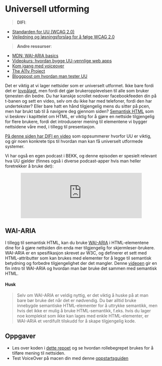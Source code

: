 # Universell utforming

> **DIFI**:
* [Standarden for UU (WCAG 2.0)](https://uu.difi.no/krav-og-regelverk/wcag-20-standarden)
* [Veiledning og løsningsforslag for å følge WCAG 2.0](https://uu.difi.no/krav-og-regelverk/losningsforslag-web)


> **Andre ressurser**:
* [MDN: WAI-ARIA basics ](https://developer.mozilla.org/en-US/docs/Learn/Accessibility/WAI-ARIA_basics)
* [Videokurs: hvordan bygge UU-vennlige web apps](https://egghead.io/courses/start-building-accessible-web-applications-today)
* [Kom igang med voiceover](https://bocoup.com/blog/getting-started-with-voiceover-accessibility)
* [The A11y Project](http://a11yproject.com/)
* [Bloggpost om hvordan man tester UU](http://open.bekk.no/#!hvordan-tester-man-universell-utforming)


Det er viktig at vi lager nettsider som er universelt utformet. Ikke bare fordi det er [lovpålagt](https://www.difi.no/fagomrader-og-tjenester/universell-utforming), men fordi det gjør brukeropplevelsen til alle som bruker tjenesten din bedre. Du har kanskje scrollet nedover facebookfeeden din på t-banen og sett en video, selv om du ikke har med telefoner, fordi den har undertekster? Eller bare hatt en hånd tilgjengelig mens du sitter på pcen, men har brukt tab til å navigere deg gjennom siden? [Semantisk HTML](/02-html/03-semantikk.md) som vi beskrev i kapittelet om HTML, er viktig for å gjøre en nettside tilgjengelig for flere brukere, fordi det introduserer mening til elementene vi bygger nettsidene våre med, i tillegg til presentasjon.

[På denne siden har DIFI en video](https://uu.difi.no/) som oppsummerer hvorfor UU er viktig, og gir noen konkrete tips til hvordan man kan få universelt utformede systemer.

Vi har også en egen podcast i BEKK, og denne episoden er spesielt relevant hva UU gjelder (finnes også i diverse podcast-apper hvis man heller foretrekker å bruke det):

<div style="text-align: center">
  <iframe width="400" scrolling="no" frameborder="no" src="https://w.soundcloud.com/player/?url=https%3A//api.soundcloud.com/tracks/247815709&amp;auto_play=false&amp;hide_related=false&amp;show_comments=true&amp;show_user=true&amp;show_reposts=false&amp;visual=true"></iframe>
</div>


## WAI-ARIA
I tillegg til semantisk HTML, kan du bruke [WAI-ARIA](https://en.wikipedia.org/wiki/WAI-ARIA) i HTML-elementene dine for å gjøre nettsiden din enda mer tilgjengelig for skjermleser-brukere.
WAI-ARIA er en spesifikasjon skrevet av W3C, og definerer et sett med HTML-attributter som kan brukes med elementer for å legge til semantisk betydning og forbedre tilgjengelighet der det mangler. Denne [videoen](https://egghead.io/lessons/html-5-intro-to-aria) gir en fin intro til WAI-ARIA og hvordan man bør bruke det sammen med semantisk HTML.

#### Husk
>Selv om WAI-ARIA er veldig nyttig, er det viktig å huske på at man bare bør bruke det når det er nødvendig. Du bør alltid bruke innebygde semantiske HTML-elementer for å uttrykke semantikk, men hvis det ikke er mulig å bruke HTML-semantikk, f.eks. hvis du lager noe komplekst som ikke kan lages med enkle HTML-elementer, er WAI-ARIA et verdifullt tilskudd for å skape tilgjengelig kode.

## Oppgaver
* Les over koden i [dette repoet](https://github.com/mdn/learning-area/tree/master/accessibility/aria/website-aria-roles) og se hvordan rollebegrepet brukes for å tilføre mening til nettsiden.
* Test VoiceOver på macen din med denne [oppstartsguiden](https://help.apple.com/voiceover/info/guide/10.12/)
